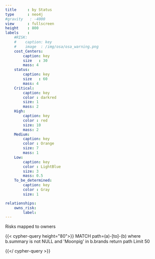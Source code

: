 ```yaml
---
title     : by Status
type      : neo4j
#gravity   : -4000
view      : fullscreen
height    : 800
labels    :
    #RISK:
    #    caption: key
    #    image  : /img/osa/osa_warning.png
    cost_Centers:
        caption: key
        size   : 30
        mass: 4
    status:
        caption: key
        size   : 60
        mass: 4
    Critical:
        caption: key
        color : darkred
        size: 1
        mass: 2
    High:
        caption: key
        color : red
        size: 10
        mass: 2
    Medium:
        caption: key
        color : Orange
        size: 7
        mass: 1
    Low:
        caption: key
        color : LightBlue
        size: 3
        mass: 0.5
    To_be_determined:
        caption: key
        color : Gray
        size: 1

relationships:
    owns_risk:
        label:
---
```


Risks mapped to owners

{{< cypher-query height="80">}}
MATCH path=(a)-[to]-(b)
 where b.summary is not NULL and 'Moonpig' in b.brands
return path Limit 50

{{</ cypher-query >}}


